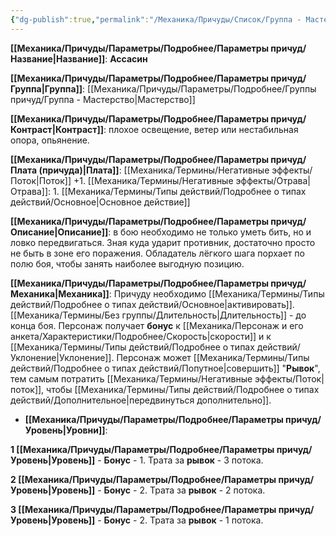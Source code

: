```yaml
---
{"dg-publish":true,"permalink":"/Механика/Причуды/Список/Группа - Мастерство/Ассасин/","noteIcon":"","created":"2025-08-21T13:47:49.940+03:00","updated":"2025-09-05T09:23:31.080+03:00"}
---
```





**[[Механика/Причуды/Параметры/Подробнее/Параметры причуд/Название\|Название]]**: **Ассасин**

**[[Механика/Причуды/Параметры/Подробнее/Параметры причуд/Группа\|Группа]]**: [[Механика/Причуды/Параметры/Подробнее/Группы причуд/Группа - Мастерство\|Мастерство]] 

**[[Механика/Причуды/Параметры/Подробнее/Параметры причуд/Контраст\|Контраст]]**: плохое освещение, ветер или нестабильная опора, опьянение. 

**[[Механика/Причуды/Параметры/Подробнее/Параметры причуд/Плата (причуда)\|Плата]]**: [[Механика/Термины/Негативные эффекты/Поток\|Поток]] +1. [[Механика/Термины/Негативные эффекты/Отрава\|Отрава]]: 1. [[Механика/Термины/Типы действий/Подробнее о типах действий/Основное\|Основное действие]]

**[[Механика/Причуды/Параметры/Подробнее/Параметры причуд/Описание\|Описание]]**: в бою необходимо не только уметь бить, но и ловко передвигаться. Зная куда ударит противник, достаточно просто не быть в зоне его поражения. Обладатель лёгкого шага порхает по полю боя, чтобы занять наиболее выгодную позицию. 

**[[Механика/Причуды/Параметры/Подробнее/Параметры причуд/Механика\|Механика]]**: Причуду необходимо [[Механика/Термины/Типы действий/Подробнее о типах действий/Основное\|активировать]].  [[Механика/Термины/Без группы/Длительность\|Длительность]] - до конца боя.  Персонаж получает **бонус** к [[Механика/Персонаж и его анкета/Характеристики/Подробнее/Скорость\|скорости]] и к [[Механика/Термины/Типы действий/Подробнее о типах действий/Уклонение\|Уклонение]]. Персонаж может [[Механика/Термины/Типы действий/Подробнее о типах действий/Попутное\|совершить]] "**Рывок**", тем самым потратить [[Механика/Термины/Негативные эффекты/Поток\|поток]], чтобы [[Механика/Термины/Типы действий/Подробнее о типах действий/Дополнительное\|передвинуться дополнительно]]. 


- **[[Механика/Причуды/Параметры/Подробнее/Параметры причуд/Уровень\|Уровни]]**:

**1 [[Механика/Причуды/Параметры/Подробнее/Параметры причуд/Уровень\|Уровень]]** - **Бонус** - 1. Трата за **рывок** - 3 потока.

**2 [[Механика/Причуды/Параметры/Подробнее/Параметры причуд/Уровень\|Уровень]]** - **Бонус** - 2. Трата за **рывок** - 2 потока.

**3 [[Механика/Причуды/Параметры/Подробнее/Параметры причуд/Уровень\|Уровень]]** - **Бонус** - 2. Трата за **рывок** - 1 потока.